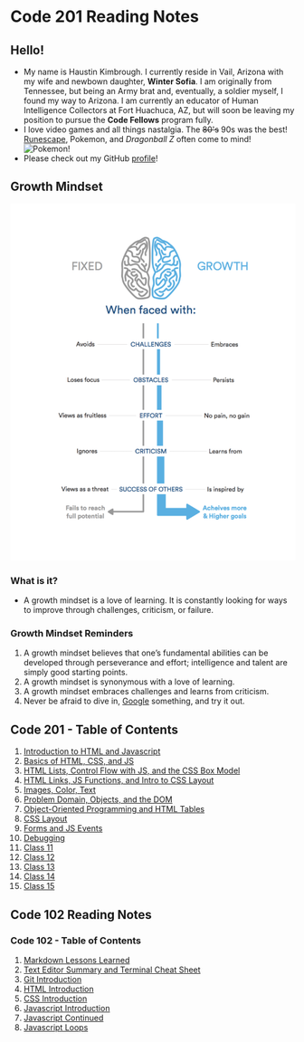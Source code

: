 <!-- This is a website about myself with links to my notes on reading assignments for Code 201 at Codefellows. -->

# Code 201 Reading Notes 
## Hello!
- My name is Haustin Kimbrough. I currently reside in Vail, Arizona with my wife and newbown daughter, **Winter Sofia**. I am originally from Tennessee, but being an Army brat and, eventually, a soldier myself, I found my way to Arizona.  I am currently an educator of Human Intelligence Collectors at Fort Huachuca, AZ, but will soon be leaving my position to pursue the **Code Fellows** program fully.
- I love video games and all things nastalgia. The ~~80's~~ 90s was the best! [Runescape](https://www.runescape.com/community), Pokemon, and *Dragonball Z* often come to mind!
![Pokemon!](https://bestreamer.com/wp-content/uploads/2019/12/01-Bulbasaur-Charmander-Squirtle.jpg)
- Please check out my GitHub [profile](https://github.com/hkimbrough22/)!

## Growth Mindset
![Growth Mindset](Growth.png)

### What is it?
- A growth mindset is a love of learning. It is constantly looking for ways to improve through challenges, criticism, or failure.

### Growth Mindset Reminders
1. A growth mindset believes that one’s fundamental abilities can be developed through perseverance and effort; intelligence and talent are simply good starting points.
2. A growth mindset is synonymous with a love of learning.
3. A growth mindset embraces challenges and learns from criticism.
4. Never be afraid to dive in, [Google](https://www.google.com) something, and try it out.

## Code 201 - Table of Contents
1. [Introduction to HTML and Javascript](code201/class-01.md)
2. [Basics of HTML, CSS, and JS](code201/class-02.md)
3. [HTML Lists, Control Flow with JS, and the CSS Box Model](code201/class-03.md)
4. [HTML Links, JS Functions, and Intro to CSS Layout](code201/class-04.md)
5. [Images, Color, Text](code201/class-05.md)
6. [Problem Domain, Objects, and the DOM](code201/class-06.md)
7. [Object-Oriented Programming and HTML Tables](code201/class-07.md)
8. [CSS Layout](code201/class-08.md)
9. [Forms and JS Events](code201/class-09.md)
10. [Debugging](code201/class-10.md)
11. [Class 11](code201/class-11.md)
12. [Class 12](code201/class-12.md)
13. [Class 13](code201/class-13.md)
14. [Class 14](code201/class-14.md)
15. [Class 15](code201/class-15.md)



## Code 102 Reading Notes

### Code 102 - Table of Contents
1. [Markdown Lessons Learned](code102/markdown.md)
2. [Text Editor Summary and Terminal Cheat Sheet](code102/text-editor.md)
3. [Git Introduction](code102/git-introduction.md)
4. [HTML Introduction](code102/html-introduction.md)
5. [CSS Introduction](code102/css-introduction.md)
6. [Javascript Introduction](code102/javascript-introduction.md)
7. [Javascript Continued](code102/javascript-cont.md)
8. [Javascript Loops](code102/javascript-loops.md)